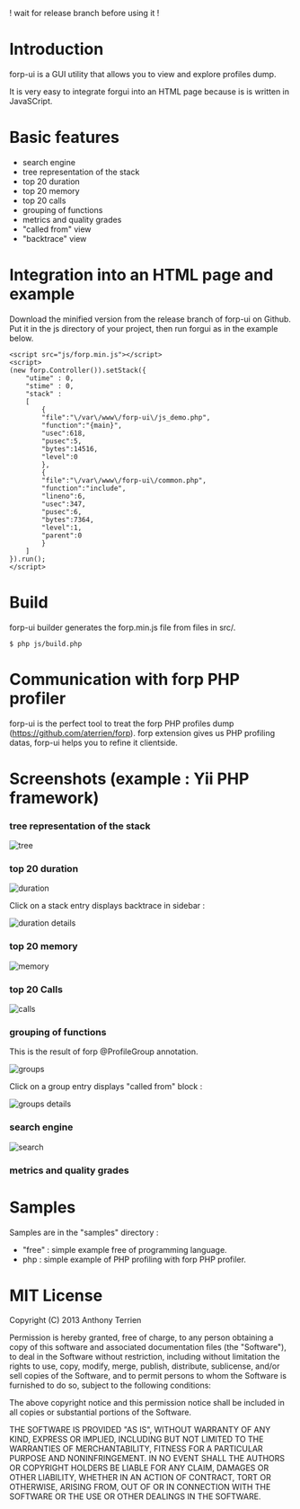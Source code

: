 ! wait for release branch before using it !

# Introduction #

forp-ui is a GUI utility that allows you to view and explore profiles dump.

It is very easy to integrate forgui into an HTML page because is is written in JavaSCript.

# Basic features #

- search engine
- tree representation of the stack
- top 20 duration
- top 20 memory
- top 20 calls
- grouping of functions
- metrics and quality grades
- "called from" view
- "backtrace" view

# Integration into an HTML page and example #

Download the minified version from the release branch of forp-ui on Github.
Put it in the js directory of your project, then run forgui as in the example below.


```
<script src="js/forp.min.js"></script>
<script>
(new forp.Controller()).setStack({
    "utime" : 0,
    "stime" : 0,
    "stack" :
    [
        {
        "file":"\/var\/www\/forp-ui\/js_demo.php",
        "function":"{main}",
        "usec":618,
        "pusec":5,
        "bytes":14516,
        "level":0
        },
        {
        "file":"\/var\/www\/forp-ui\/common.php",
        "function":"include",
        "lineno":6,
        "usec":347,
        "pusec":6,
        "bytes":7364,
        "level":1,
        "parent":0
        }
    ]
}).run();
</script>
```

# Build #

forp-ui builder generates the forp.min.js file from files in src/.

```
$ php js/build.php
```

# Communication with forp PHP profiler #

forp-ui is the perfect tool to treat the forp PHP profiles dump (https://github.com/aterrien/forp).
forp extension gives us PHP profiling datas, forp-ui helps you to refine it clientside.

# Screenshots (example : Yii PHP framework) #

### tree representation of the stack ###

![tree](https://raw.github.com/aterrien/forp-ui/master/doc/ui-tree.png)

### top 20 duration ###

![duration](https://raw.github.com/aterrien/forp-ui/master/doc/ui-duration.png)

Click on a stack entry displays backtrace in sidebar :

![duration details](https://raw.github.com/aterrien/forp-ui/master/doc/ui-duration-details.png)

### top 20 memory ###

![memory](https://raw.github.com/aterrien/forp-ui/master/doc/ui-memory.png)

### top 20 Calls ###

![calls](https://raw.github.com/aterrien/forp-ui/master/doc/ui-calls.png)

### grouping of functions ###

This is the result of forp @ProfileGroup annotation.

![groups](https://raw.github.com/aterrien/forp-ui/master/doc/ui-groups.png)

Click on a group entry displays "called from" block :

![groups details](https://raw.github.com/aterrien/forp-ui/master/doc/ui-groups-details.png)

### search engine ###

![search](https://raw.github.com/aterrien/forp-ui/master/doc/ui-search.png)


### metrics and quality grades

# Samples #

Samples are in the "samples" directory :
- "free" : simple example free of programming language.
- php : simple example of PHP profiling with forp PHP profiler.

# MIT License

Copyright (C) 2013 Anthony Terrien

Permission is hereby granted, free of charge, to any person obtaining a copy of
this software and associated documentation files (the "Software"), to deal in
the Software without restriction, including without limitation the rights to
use, copy, modify, merge, publish, distribute, sublicense, and/or sell copies of
 the Software, and to permit persons to whom the Software is furnished to do so,
subject to the following conditions:

The above copyright notice and this permission notice shall be included in all
copies or substantial portions of the Software.

THE SOFTWARE IS PROVIDED "AS IS", WITHOUT WARRANTY OF ANY KIND, EXPRESS OR
IMPLIED, INCLUDING BUT NOT LIMITED TO THE WARRANTIES OF MERCHANTABILITY, FITNESS
FOR A PARTICULAR PURPOSE AND NONINFRINGEMENT. IN NO EVENT SHALL THE AUTHORS OR
COPYRIGHT HOLDERS BE LIABLE FOR ANY CLAIM, DAMAGES OR OTHER LIABILITY, WHETHER
IN AN ACTION OF CONTRACT, TORT OR OTHERWISE, ARISING FROM, OUT OF OR IN
CONNECTION WITH THE SOFTWARE OR THE USE OR OTHER DEALINGS IN THE SOFTWARE.